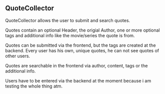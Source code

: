 ## QuoteCollector
QuoteCollector allows the user to submit and search quotes.

Quotes contain an optional Header, the origial Author, 
one or more optional tags and additional info like the
movie/series the quote is from.

Quotes can be submitted via the frontend, but the tags are
created at the backend. Every user has his own, unique quotes,
he can not see quotes of other users. 

Quotes are searchable in the frontend via author, content, 
tags or the additional info.

Users have to be entered via the backend at the moment because
i am testing the whole thing atm.